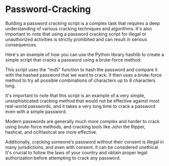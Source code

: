 # Password-Cracking

Building a password cracking script is a complex task that requires a deep understanding of various cracking techniques and algorithms. It's also important to note that using a password cracking script for illegal or unauthorized activities is strictly prohibited and can result in serious consequences.

Here's an example of how you can use the Python library hashlib to create a simple script that cracks a password using a brute-force method:

This script uses the "md5" function to hash the password and compare it with the hashed password that we want to crack. It then uses a brute-force method to try all possible combinations of characters up to 8 characters long.

It's important to note that this script is an example of a very simple, unsophisticated cracking method that would not be effective against most real-world passwords, and it takes a very long time to crack a password even with a simple password.

Modern passwords are generally much more complex and harder to crack using brute-force methods, and cracking tools like John the Ripper, hashcat, and oclHashcat are more effective.

Additionally, cracking someone's password without their consent is illegal in many jurisdictions, and even with consent, it can be considered unethical. It's crucial to follow the laws of your country and obtain proper legal authorization before attempting to crack any password.
